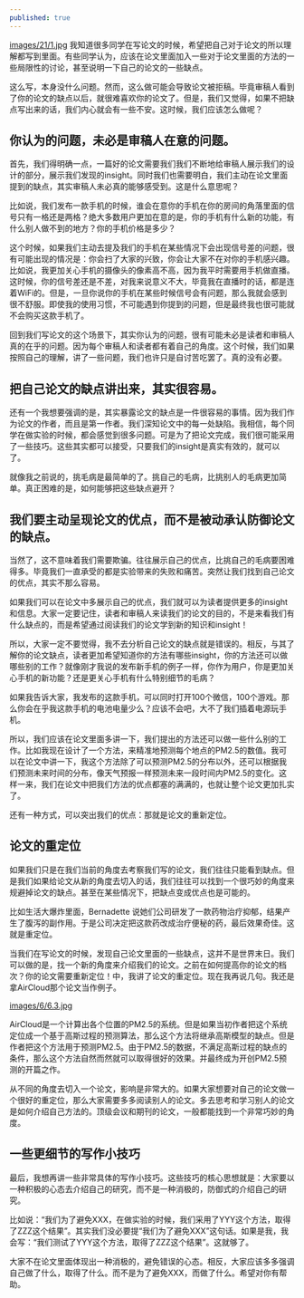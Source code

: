 ```yaml
---
published: true
---
```


[images/21/1.jpg](images/21/1.jpg)
我知道很多同学在写论文的时候，希望把自己对于论文的所以理解都写到里面。有些同学认为，应该在论文里面加入一些对于论文里面的方法的一些局限性的讨论，甚至说明一下自己的论文的一些缺点。

这么写，本身没什么问题。然而，这么做可能会导致论文被拒稿。毕竟审稿人看到了你的论文的缺点以后，就很难喜欢你的论文了。但是，我们又觉得，如果不把缺点写出来的话，我们内心就会有一些不安。这时候，我们应该怎么做呢？

## 你认为的问题，未必是审稿人在意的问题。

首先，我们得明确一点，一篇好的论文需要我们我们不断地给审稿人展示我们的设计的部分，展示我们发现的insight。同时我们也需要明白，我们主动在论文里面提到的缺点，其实审稿人未必真的能够感受到。这是什么意思呢？

比如说，我们发布一款手机的时候，谁会在意你的手机在你的房间的角落里面的信号只有一格还是两格？绝大多数用户更加在意的是，你的手机有什么新的功能，有什么别人做不到的地方？你的手机价格是多少？

这个时候，如果我们主动去提及我们的手机在某些情况下会出现信号差的问题，很有可能出现的情况是：你会扫了大家的兴致，你会让大家不在对你的手机感兴趣。比如说，我更加关心手机的摄像头的像素高不高，因为我平时需要用手机做直播。这时候，你的信号差还是不差，对我来说意义不大，毕竟我在直播时的话，都是连着WiFi的。但是，一旦你说你的手机在某些时候信号会有问题，那么我就会感到很不舒服。即使我的使用习惯，不可能遇到你提到的问题，但是最终我也很可能就不会购买这款手机了。

回到我们写论文的这个场景下，其实你认为的问题，很有可能未必是读者和审稿人真的在乎的问题。因为每个审稿人和读者都有着自己的角度。这个时候，我们如果按照自己的理解，讲了一些问题，我们也许只是自讨苦吃罢了。真的没有必要。

## 把自己论文的缺点讲出来，其实很容易。

还有一个我想要强调的是，其实暴露论文的缺点是一件很容易的事情。因为我们作为论文的作者，而且是第一作者。我们深知论文中的每一处缺陷。我相信，每个同学在做实验的时候，都会感觉到很多问题。可是为了把论文完成，我们很可能采用了一些技巧。这些其实都可以接受，只要我们的insight是真实有效的，就可以了。

就像我之前说的，挑毛病是最简单的了。挑自己的毛病，比挑别人的毛病更加简单。真正困难的是，如何能够把这些缺点避开？

## 我们要主动呈现论文的优点，而不是被动承认防御论文的缺点。

当然了，这不意味着我们需要欺骗。往往展示自己的优点，比挑自己的毛病要困难得多。毕竟我们一直承受的都是实验带来的失败和痛苦。突然让我们找到自己论文的优点，其实不那么容易。

如果我们可以在论文中多展示自己的优点，我们就可以为读者提供更多的insight和信息。大家一定要记住，读者和审稿人来读我们的论文的目的，不是来看我们有什么缺点的，而是希望通过阅读我们的论文学到新的知识和insight！

所以，大家一定不要觉得，我不去分析自己论文的缺点就是错误的。相反，与其了解你的论文缺点，读者更加希望知道你的方法有哪些insight，你的方法还可以做哪些别的工作？就像刚才我说的发布新手机的例子一样，你作为用户，你是更加关心手机的新功能？还是更关心手机有什么特别细节的毛病？

如果我告诉大家，我发布的这款手机，可以同时打开100个微信，100个游戏。那么你会在乎我这款手机的电池电量少么？应该不会吧，大不了我们插着电源玩手机。

所以，我们应该在论文里面多讲一下，我们提出的方法还可以做一些什么别的工作。比如我现在设计了一个方法，来精准地预测每个地点的PM2.5的数值。我可以在论文中讲一下，我这个方法除了可以预测PM2.5的分布以外，还可以根据我们预测未来时间的分布，像天气预报一样预测未来一段时间内PM2.5的变化。这样一来，我们在论文中把我们方法的优点都塞的满满的，也就让整个论文更加扎实了。

还有一种方式，可以突出我们的优点：那就是论文的重新定位。

## 论文的重定位

如果我们只是在我们当前的角度去考察我们写的论文，我们往往只能看到缺点。但是我们如果给论文从新的角度去切入的话，我们往往可以找到一个很巧妙的角度来规避掉论文的缺点。甚至在某些情况下，把缺点变成优点也是可能的。

比如生活大爆炸里面，Bernadette 说她们公司研发了一款药物治疗抑郁，结果产生了腹泻的副作用。于是公司决定把这款药改成治疗便秘的药，最后效果奇佳。这就是重定位。

当我们在写论文的时候，发现自己论文里面的一些缺点，这并不是世界末日。我们可以做的是，找一个新的角度来介绍我们的论文。之前在如何提高你的论文的档次？你的论文需要重新定位！中，我讲了论文的重定位。现在我再说几句。我还是拿AirCloud那个论文当作例子。

[images/6/6.3.jpg](images/6/6.3.jpg)

AirCloud是一个计算出各个位置的PM2.5的系统。但是如果当初作者把这个系统定位成一个基于高斯过程的预测算法，那么这个方法将继承高斯模型的缺点。但是作者把这个方法用于预测PM2.5。由于PM2.5的数据，不满足高斯过程的缺点的条件，那么这个方法自然而然就可以取得很好的效果。并最终成为开创PM2.5预测的开篇之作。

从不同的角度去切入一个论文，影响是非常大的。如果大家想要对自己的论文做一个很好的重定位，那么大家需要多多阅读别人的论文。多去思考和学习别人的论文是如何介绍自己方法的。顶级会议和期刊的论文，一般都能找到一个非常巧妙的角度。

## 一些更细节的写作小技巧

最后，我想再讲一些非常具体的写作小技巧。这些技巧的核心思想就是：大家要以一种积极的心态去介绍自己的研究，而不是一种消极的，防御式的介绍自己的研究。

比如说：“我们为了避免XXX，在做实验的时候，我们采用了YYY这个方法，取得了ZZZ这个结果”。其实我们没必要提“我们为了避免XXX”这句话。如果是我，我会写：“我们测试了YYY这个方法，取得了ZZZ这个结果”。这就够了。

大家不在论文里面体现出一种消极的，避免错误的心态。相反，大家应该多多强调自己做了什么，取得了什么。而不是为了避免XXX，而做了什么。希望对你有帮助。